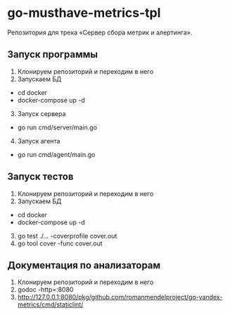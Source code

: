 # go-musthave-metrics-tpl

Репозитория для трека «Сервер сбора метрик и алертинга».

## Запуск программы
1. Клонируем репозиторий и переходим в него
2. Запускаем БД
- cd docker
- docker-compose up -d
3. Запуск сервера
- go run cmd/server/main.go
4. Запуск агента
- go run cmd/agent/main.go

## Запуск тестов
1. Клонируем репозиторий и переходим в него
2. Запускаем БД
- cd docker
- docker-compose up -d
3. go test ./...  -coverprofile cover.out 
4. go tool cover -func cover.out

## Документация по анализаторам
1. Клонируем репозиторий и переходим в него
2. godoc -http=:8080
3. http://127.0.0.1:8080/pkg/github.com/romanmendelproject/go-yandex-metrics/cmd/staticlint/
